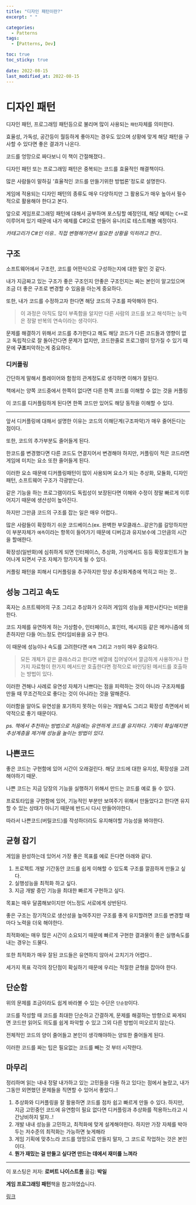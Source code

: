 ```yaml
---
title: "디자인 패턴이란?"
excerpt: " "

categories:
  - Patterns
tags:
  - [Patterns, Dev]

toc: true
toc_sticky: true
 
date: 2022-08-15
last_modified_at: 2022-08-15
---
```


# 디자인 패턴  

디자인 패턴, 프로그래밍 패턴등으로 불리며 많이 사용되는 `패턴`자체를 의미한다.

효율성, 가독성, 공간등이 월등하게 좋아지는 경우도 있으며 상황에 맞게 해당 패턴을 구사할 수 있다면 좋은 결과가 나온다.  

코드를 엉망으로 짜다보니 이 책이 간절해졌다..

디자인 패턴 또는 프로그래밍 패턴은 중복되는 코드를 효율적인 해결책이다.  

많은 사람들이 말하길 '효율적인 코드를 만들기위한 방법론'정도로 설명한다.  

게임에 적용되는 디자인 패턴의 종류도 매우 다양하지만 그 활용도가 매우 높아서 필수적으로 활용해야 한다고 본다.  

앞으로 게임프로그래밍 패턴에 대해서 공부하며 포스팅할 예정인데, 해당 예제는 `C++`로 이루어져 있기 때문에 내가 예제를 C#으로 만들어 유니티로 테스트해볼 예정이다.  

*카테고리가 C#인 이유.. 직접 변형해가면서 필요한 상황을 익히려고 한다..*  

## 구조  

소프트웨어에서 구조란, 코드를 어떤식으로 구성하는지에 대한 말인 것 같다.  

내가 지금짜고 있는 구조가 좋은 구조인지 안좋은 구조인지는 짜는 본인이 알고있으며 조금 더 좋은 구조로 변경할 수 있음을 아는게 중요하다.  

또한, 내가 코드를 수정하고자 한다면 해당 코드의 구조를 파악해야 한다.  

> 이 과정은 아직도 많이 부족함을 알지만 다른 사람의 코드를 보고 해석하는 능력은 정말 반복의 연속이라는 생각이다.  

문제를 해결하기 위해서 코드를 추가한다고 해도 해당 코드가 다른 코드들과 영향이 없고 독립적으로 잘 돌아간다면 문제가 없지만, 코드한줄로 프로그램이 망가질 수 있기 때문에 **구조**피악하는게 중요하다.  

### 디커플링

간단하게 말해서 플레이어와 함정의 관계정도로 생각하면 이해가 잘된다.  

책에서는 양쪽 코드중에서 한쪽이 없다면 다른 한쪽 코드를 이해할 수 없는 것을 커플링  

이 코드를 디커플링하게 된다면 한쪽 코드만 있어도 해당 동작을 이해할 수 있다.  

---  

앞서 디커플링에 대해서 설명한 이유는 코드의 이해단계(구조파악)가 매우 줄어든다는 점이다.  

또한, 코드의 추가부분도 줄어들게 된다.  

한코드를 변경했다면 다른 코드도 연결지어서 변경해야 하지만, 커플링이 적은 코드라면 게임에 미치는 요소 또한 줄어들게 된다.  

이러한 요소 때문에 디커플링패턴이 많이 사용되며 요소가 되는 추상화, 모듈화, 디자인패턴, 소프트웨어 구조가 각광받는다.  

같은 기능을 하는 프로그램이라도 독립성이 보장된다면 이해와 수정이 정말 빠르게 이루어지기 때문에 생산성이 높아진다.  

하지만 그만큼 코드의 구조를 잡는 일은 매우 어렵다..  

많은 사람들이 확장하기 쉬운 코드베이스(ex. 완벽한 부모클래스..같은?)를 갈망하지만 이 부분자체가 `예측`이라는 항목이 들어가기 때문에 디버깅과 유지보수에 그만큼의 시간을 할애한다.  

확장성(일반화)에 심취하게 되면 인터페이스, 추상화, 가상메서드 등등 확장포인트가 늘어나게 되면서 구조 자체가 망가지게 될 수 있다.  

커플링 패턴을 피해서 디커플링을 추구하지만 망상 추상화계층에 먹히고 마는 것.. 

## 성능 그리고 속도  

혹자는 소프트웨어의 구조 그리고 추상화가 오히려 게임의 성능을 제한시킨다는 비판을 한다.  

코드 자체를 유연하게 하는 가상함수, 인터페이스, 포인터, 메시지등 같은 메커니즘에 의존하지만 다들 어느정도 런타임비용을 요구 한다.  

이 때문에 성능이나 속도를 고려한다면 `예측` 그리고 `가정`이 매우 중요하다.  

> 모든 개체가 같은 클래스라고 한다면 배열에 집어넣어서 깔금하게 사용하거나 한가지 자료형이 한가지 메서드만 호출한다면 정적으로 바인딩된 메서드를 호출하는 방법이 있다.  

이러한 견해나 사례로 유연성 자체가 나쁘다는 점을 피력하는 것이 아니라 구조자체를 만들 때 무조건적으로 좋다는 것이 아니라는 것을 말해준다.  

이러함을 알아도 유연성을 포기하지 못하는 이유는 개발속도 그리고 확장성 측면에서 비약적으로 좋기 때문이다.  

*ps. 책에서 추천하는 방법으로 처음에는 유연하게 코드를 유지하다. 기획이 확실해지면 추상계층을 제거해 성능을 높이는 방법이 있다.*

## 나쁜코드  

좋은 코드는 구현함에 있어 시간이 오래걸린다. 해당 코드에 대한 유지성, 확장성을 고려해야하기 때문.  

나쁜 코드는 지금 당장의 기능을 실행하기 위해서 만드는 코드를 예로 들 수 있다.  

프로토타입을 구현함에 있어, 기능적인 부분만 보여주기 위해서 만들었다고 한다면 유지할 수 있는 상태가 아니기 때문에 반드시 다시 만들어야한다.  

따라서 나쁜코드(버릴코드)를 작성하더라도 유지해야할 가능성을 봐야한다.  

## 균형 잡기  

게임을 완성하는데 있어서 가장 좋은 목표를 예로 든다면 아래와 같다.  

1. 프로젝트 개발 기간동안 코드를 쉽게 이해할 수 있도록 구조를 깔끔하게 만들고 싶다. 
2. 실행성능을 최적화 하고 싶다. 
3. 지금 개발 중인 기능을 최대한 빠르게 구현하고 싶다.  

목표는 매우 달콤해보이지만 어느정도 서로에게 상반된다.  

좋은 구조는 장기적으로 생산성을 높여주지만 구조를 좋게 유지할려면 코드를 변경할 때 마다 노력을 더욱 해야한다.  

최적화에는 매우 많은 시간이 소요되기 때문에 빠르게 구현한 결과물이 좋은 실행속도를 내는 경우는 드물다.  

또한 최적화가 매우 잘된 코드들은 유연하지 않아서 고치기가 어렵다..  

세가지 목표 각각의 장단점이 확실하기 때문에 우리는 적절한 균형을 잡아야 한다. 

## 단순함 

위의 문제를 조금이라도 쉽게 바라볼 수 있는 수단은 `단순함`이다.  

코드를 작성할 때 코드를 최대한 단순하고 간결하게, 문제를 해결하는 방향으로 짜게되면 코드만 읽어도 의도를 쉽게 파악할 수 있고 그외 다른 방법이 떠오르지 않는다.  

전체적인 코드의 양이 줄어들고 본인이 생각해야하는 양또한 줄어들게 된다.  

이러한 코드를 짜는 팁은 필요없는 코드를 빼는 것 부터 시작한다.  

## 마무리  

정리하며 읽는 내내 정말 내가하고 있는 고민들을 다들 하고 있다는 점에서 놀랐고, 내가 그동안 외면했던 문제들을 직면할 수 있어서 좋았다..!  

1. 추상화와 디커플링을 잘 활용하면 코드를 점차 쉽고 빠르게 만들 수 있다. 하지만, 지금 고민중인 코드에 유연함이 필요 없다면 디커플링과 추상화를 적용하느라고 시간낭비하지 말자..!  
2. 개발 내내 성능을 고민하고, 최적화에 맞게 설계해야한다. 하지만 가장 자체를 박아두는 저수준의 최적화는 가능하면 늦게해라  
3. 게임 기획에 맞추느라 코드를 엉망으로 만들지 말자, 그 코드로 작업하는 것은 본인이다.
4. **뭔가 재밌는 걸 만들고 싶다면 만드는 데에서 재미를 느껴라**

---

이 포스팅은 저자: **로버트 나이스트롬** 옮김: **박일**  

**게임 프로그래밍 패턴**책을 참고하였습니다.  

[링크](https://www.hanbit.co.kr/store/books/look.php?p_code=B4342659595)  
